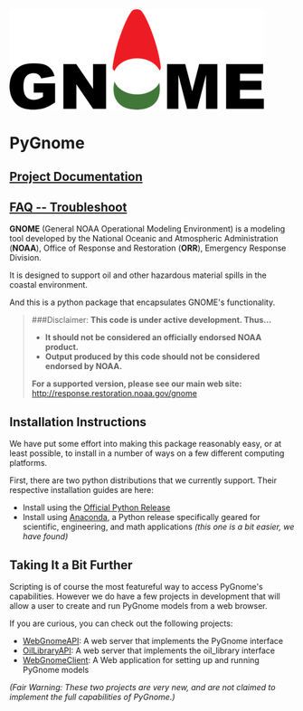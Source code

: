 

![Gnome Logo](graphics/new_gnome_icon/GNOME_logo_450px-wide.png)

# PyGnome

## [Project Documentation](http://noaa-orr-erd.github.io/PyGnome/) ##
## [FAQ -- Troubleshoot](https://github.com/NOAA-ORR-ERD/GNOME2/wiki/FAQ---Troubleshoot) ##

**GNOME** (General NOAA Operational Modeling Environment) is a modeling tool
developed by the National Oceanic and Atmospheric Administration (**NOAA**),
Office of Response and Restoration (**ORR**), Emergency Response Division.

It is designed to support oil and other hazardous material spills in the coastal environment.

And this is a python package that encapsulates GNOME's functionality.

> ###Disclaimer:
> **This code is under active development.  Thus...**
> - **It should not be considered an officially endorsed NOAA product.**
> - **Output produced by this code should not be considered endorsed by NOAA.**
>
> **For a supported version, please see our main web site:**
> http://response.restoration.noaa.gov/gnome

## Installation Instructions ##

We have put some effort into making this package reasonably easy,
or at least possible, to install in a number of
ways on a few different computing platforms.

First, there are two python distributions that we currently support.
Their respective installation guides are here:

- Install using the
[Official Python Release](./NormalInstall.rst)
- Install using [Anaconda](./InstallingWithAnaconda.rst),
a Python release specifically geared for scientific, engineering,
and math applications _(this one is a bit easier, we have found)_

## Taking It a Bit Further ##

Scripting is of course the most featureful way to access PyGnome's capabilities.
However we do have a few projects in development that will allow a user to
create and run PyGnome models from a web browser.

If you are curious, you can check out the following projects:

- [WebGnomeAPI](https://github.com/NOAA-ORR-ERD/WebGnomeAPI):
  A web server that implements the PyGnome interface
- [OilLibraryAPI](https://github.com/NOAA-ORR-ERD/OilLibraryAPI):
  A web server that implements the oil_library interface
- [WebGnomeClient](https://github.com/NOAA-ORR-ERD/WebGnomeClient):
  A Web application for setting up and running PyGnome models

_(Fair Warning: These two projects are very new, and are not claimed to_
  _implement the full capabilities of PyGnome.)_
